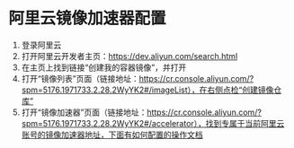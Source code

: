 # 阿里云镜像加速器配置
1. 登录阿里云
2. 打开阿里云开发者主页：https://dev.aliyun.com/search.html
3. 在主页上找到链接“创建我的容器镜像”，并打开
4. 打开“镜像列表”页面（链接地址：https://cr.console.aliyun.com/?spm=5176.1971733.2.28.2WyYK2#/imageList），在右侧点检“创建镜像仓库”
5. 打开“镜像加速器”页面（链接地址：https://cr.console.aliyun.com/?spm=5176.1971733.2.28.2WyYK2#/accelerator），找到专属于当前阿里云账号的镜像加速器地址，下面有如何配置的操作文档